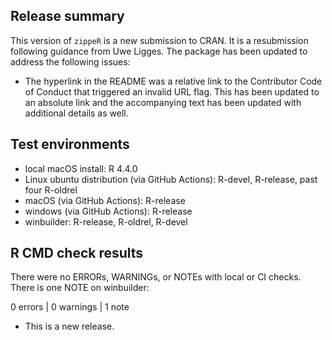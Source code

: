 ## Release summary
This version of `zippeR` is a new submission to CRAN. It is a resubmission following guidance from Uwe Ligges. The package has been updated to address the following issues:

* The hyperlink in the README was a relative link to the Contributor Code of Conduct that triggered an invalid URL flag. This has been updated to an absolute link and the accompanying text has been updated with additional details as well.

## Test environments
* local macOS install: R 4.4.0
* Linux ubuntu distribution (via GitHub Actions): R-devel, R-release, past four R-oldrel
* macOS (via GitHub Actions): R-release
* windows (via GitHub Actions): R-release
* winbuilder: R-release, R-oldrel, R-devel

## R CMD check results
There were no ERRORs, WARNINGs, or NOTEs with local or CI checks. There is one NOTE on winbuilder:

0 errors | 0 warnings | 1 note

* This is a new release.
